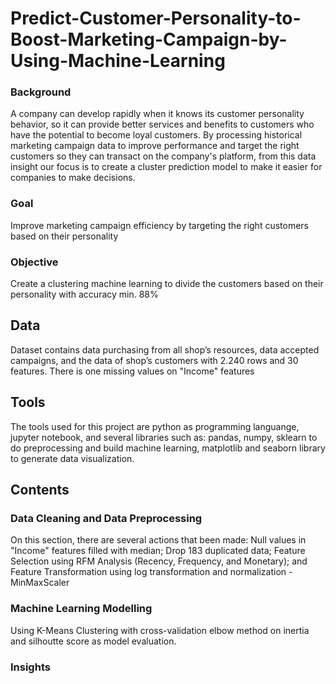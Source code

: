 # Predict-Customer-Personality-to-Boost-Marketing-Campaign-by-Using-Machine-Learning
### Background
A company can develop rapidly when it knows its customer personality behavior, so it can provide better services and benefits to customers who have the potential to become loyal customers. By processing historical marketing campaign data to improve performance and target the right customers so they can transact on the company's platform, from this data insight our focus is to create a cluster prediction model to make it easier for companies to make decisions.

### Goal
Improve marketing campaign efficiency by targeting the right customers based on their personality

### Objective
Create a clustering machine learning to divide the customers based on their personality with accuracy min. 88%

##  Data
Dataset contains data purchasing from all shop’s resources, data accepted campaigns, and the data of shop’s customers with 2.240 rows and 30 features. There is one missing values on "Income" features

## Tools
The tools used for this project are python as programming languange, jupyter notebook, and several libraries such as: pandas, numpy, sklearn to do preprocessing and build machine learning, matplotlib and seaborn library to generate data visualization.

##  Contents
### Data Cleaning and Data Preprocessing
On this section, there are several actions that been made: Null values in "Income" features filled with median; Drop 183 duplicated data; Feature Selection using RFM Analysis (Recency, Frequency, and Monetary); and Feature Transformation using log transformation and normalization - MinMaxScaler

### Machine Learning Modelling
Using K-Means Clustering with cross-validation elbow method on inertia and silhoutte score as model evaluation.

### Insights

